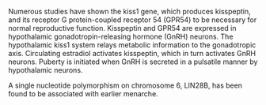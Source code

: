 Numerous studies have shown the kiss1 gene, which produces kisspeptin, and its receptor G protein-coupled receptor 54 (GPR54) to be necessary for normal reproductive function. Kisspeptin and GPR54 are expressed in hypothalamic gonadotropin-releasing hormone (GnRH) neurons. The hypothalamic kiss1 system relays metabolic information to the gonadotropic axis. Circulating estradiol activates kisspeptin, which in turn activates GnRH neurons. Puberty is initiated when GnRH is secreted in a pulsatile manner by hypothalamic neurons.

A single nucleotide polymorphism on chromosome 6, LIN28B, has been found to be associated with earlier menarche.